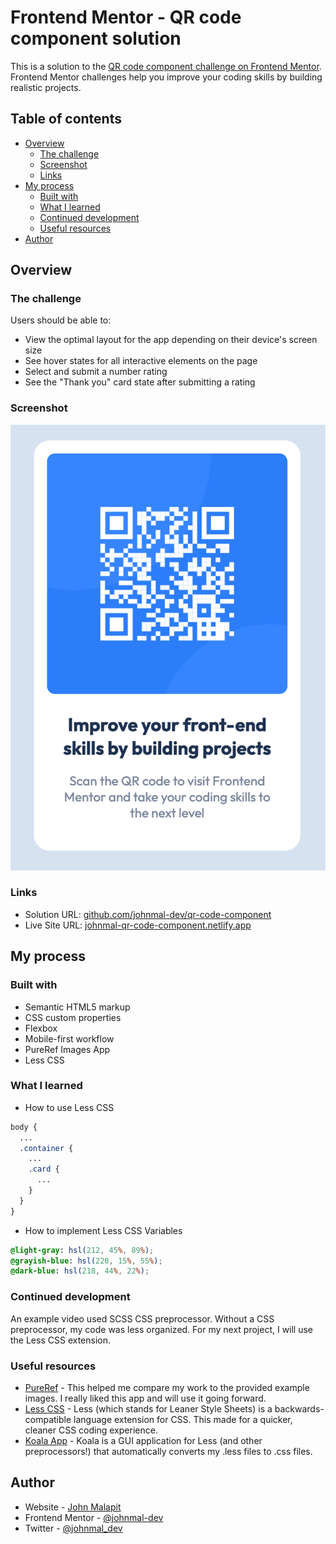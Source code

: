 # Frontend Mentor - QR code component solution

This is a solution to the [QR code component challenge on Frontend Mentor](https://www.frontendmentor.io/challenges/qr-code-component-iux_sIO_H). Frontend Mentor challenges help you improve your coding skills by building realistic projects. 

## Table of contents

- [Overview](#overview)
  - [The challenge](#the-challenge)
  - [Screenshot](#screenshot)
  - [Links](#links)
- [My process](#my-process)
  - [Built with](#built-with)
  - [What I learned](#what-i-learned)
  - [Continued development](#continued-development)
  - [Useful resources](#useful-resources)
- [Author](#author)
<!-- - [Acknowledgments](#acknowledgments) -->

## Overview

### The challenge

Users should be able to:

- View the optimal layout for the app depending on their device's screen size
- See hover states for all interactive elements on the page
- Select and submit a number rating
- See the "Thank you" card state after submitting a rating

### Screenshot

![](./screenshots/screenshot.png)

### Links

- Solution URL: [github.com/johnmal-dev/qr-code-component](https://github.com/johnmal-dev/qr-code-component)
- Live Site URL: [johnmal-qr-code-component.netlify.app](https://johnmal-qr-code-component.netlify.app/)

## My process

### Built with

- Semantic HTML5 markup
- CSS custom properties
- Flexbox
- Mobile-first workflow
- PureRef Images App
- Less CSS

### What I learned
- How to use Less CSS
```css
body {
  ...
  .container {
    ...
    .card {
      ...
    }
  }
}
```
- How to implement Less CSS Variables
```css
@light-gray: hsl(212, 45%, 89%);
@grayish-blue: hsl(220, 15%, 55%);
@dark-blue: hsl(218, 44%, 22%);
```


### Continued development

An example video used SCSS CSS preprocessor. Without a CSS preprocessor, my code was less organized. For my next project, I will use the Less CSS extension.

### Useful resources

- [PureRef](https://www.pureref.com/) - This helped me compare my work to the provided example images. I really liked this app and will use it going forward.
- [Less CSS](https://lesscss.org/) - Less (which stands for Leaner Style Sheets) is a backwards-compatible language extension for CSS. This made for a quicker, cleaner CSS coding experience.
- [Koala App](http://koala-app.com/) - Koala is a GUI application for Less (and other preprocessors!) that automatically converts my .less files to .css files.

## Author

- Website - [John Malapit](https://www.johnmal.dev)
- Frontend Mentor - [@johnmal-dev](https://www.frontendmentor.io/profile/johnmal-dev)
- Twitter - [@johnmal_dev](https://www.twitter.com/johnmal_dev)

<!-- ## Acknowledgments -->